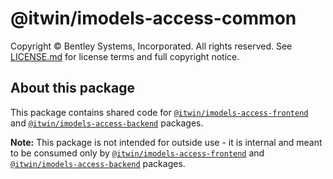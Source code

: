 # @itwin/imodels-access-common

Copyright © Bentley Systems, Incorporated. All rights reserved. See [LICENSE.md](./LICENSE.md) for license terms and full copyright notice.

## About this package

This package contains shared code for [`@itwin/imodels-access-frontend`](../imodels-access-frontend/README.md) and [`@itwin/imodels-access-backend`](../imodels-access-backend/README.md) packages.

**Note:** This package is not intended for outside use - it is internal and meant to be consumed only by [`@itwin/imodels-access-frontend`](../imodels-access-frontend/README.md) and [`@itwin/imodels-access-backend`](../imodels-access-backend/README.md) packages.

